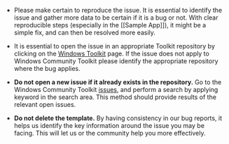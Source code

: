 * Please make certain to reproduce the issue. It is essential to identify the issue and gather more data to be certain if it is a bug or not. With clear reproducible steps (especially in the [[Sample App]]), it might be a simple fix, and can then be resolved more easily.

* It is essential to open the issue in an appropriate Toolkit repository by clicking on the [Windows Toolkit](https://github.com/windows-toolkit) page. If the issue does not apply to Windows Community Toolkit please identify the appropriate repository where the bug applies. 

* **Do not open a new issue if it already exists in the repository.** Go to the Windows Community Toolkit [issues](https://github.com/windows-toolkit/WindowsCommunityToolkit/issues), and perform a search by applying keyword in the search area. This method should provide results of the relevant open issues. 

* **Do not delete the template.** By having consistency in our bug reports, it helps us identify the key information around the issue you may be facing. This will let us or the community help you more effectively.